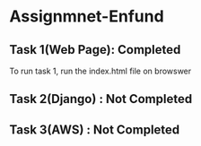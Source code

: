# Assignmnet-Enfund
## Task 1(Web Page): Completed
To run task 1, run the index.html file on browswer
## Task 2(Django) : Not Completed
## Task 3(AWS) : Not Completed
